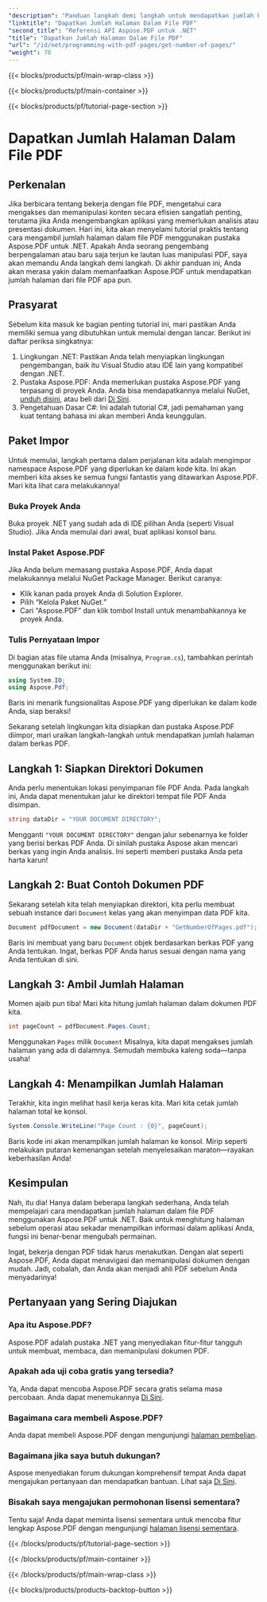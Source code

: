 ```yaml
---
"description": "Panduan langkah demi langkah untuk mendapatkan jumlah halaman dalam file PDF menggunakan Aspose.PDF untuk .NET. Mudah diterapkan, ideal untuk proyek Anda."
"linktitle": "Dapatkan Jumlah Halaman Dalam File PDF"
"second_title": "Referensi API Aspose.PDF untuk .NET"
"title": "Dapatkan Jumlah Halaman Dalam File PDF"
"url": "/id/net/programming-with-pdf-pages/get-number-of-pages/"
"weight": 70
---
```


{{< blocks/products/pf/main-wrap-class >}}

{{< blocks/products/pf/main-container >}}

{{< blocks/products/pf/tutorial-page-section >}}

# Dapatkan Jumlah Halaman Dalam File PDF

## Perkenalan

Jika berbicara tentang bekerja dengan file PDF, mengetahui cara mengakses dan memanipulasi konten secara efisien sangatlah penting, terutama jika Anda mengembangkan aplikasi yang memerlukan analisis atau presentasi dokumen. Hari ini, kita akan menyelami tutorial praktis tentang cara mengambil jumlah halaman dalam file PDF menggunakan pustaka Aspose.PDF untuk .NET. Apakah Anda seorang pengembang berpengalaman atau baru saja terjun ke lautan luas manipulasi PDF, saya akan memandu Anda langkah demi langkah. Di akhir panduan ini, Anda akan merasa yakin dalam memanfaatkan Aspose.PDF untuk mendapatkan jumlah halaman dari file PDF apa pun.

## Prasyarat

Sebelum kita masuk ke bagian penting tutorial ini, mari pastikan Anda memiliki semua yang dibutuhkan untuk memulai dengan lancar. Berikut ini daftar periksa singkatnya:

1. Lingkungan .NET: Pastikan Anda telah menyiapkan lingkungan pengembangan, baik itu Visual Studio atau IDE lain yang kompatibel dengan .NET.
2. Pustaka Aspose.PDF: Anda memerlukan pustaka Aspose.PDF yang terpasang di proyek Anda. Anda bisa mendapatkannya melalui NuGet, [unduh disini](https://releases.aspose.com/pdf/net/), atau beli dari [Di Sini](https://purchase.aspose.com/buy).
3. Pengetahuan Dasar C#: Ini adalah tutorial C#, jadi pemahaman yang kuat tentang bahasa ini akan memberi Anda keunggulan.

## Paket Impor

Untuk memulai, langkah pertama dalam perjalanan kita adalah mengimpor namespace Aspose.PDF yang diperlukan ke dalam kode kita. Ini akan memberi kita akses ke semua fungsi fantastis yang ditawarkan Aspose.PDF. Mari kita lihat cara melakukannya!

### Buka Proyek Anda

Buka proyek .NET yang sudah ada di IDE pilihan Anda (seperti Visual Studio). Jika Anda memulai dari awal, buat aplikasi konsol baru. 

### Instal Paket Aspose.PDF

Jika Anda belum memasang pustaka Aspose.PDF, Anda dapat melakukannya melalui NuGet Package Manager. Berikut caranya:

- Klik kanan pada proyek Anda di Solution Explorer.
- Pilih “Kelola Paket NuGet.”
- Cari “Aspose.PDF” dan klik tombol Install untuk menambahkannya ke proyek Anda.

### Tulis Pernyataan Impor

Di bagian atas file utama Anda (misalnya, `Program.cs`), tambahkan perintah menggunakan berikut ini:

```csharp
using System.IO;
using Aspose.Pdf;
```

Baris ini menarik fungsionalitas Aspose.PDF yang diperlukan ke dalam kode Anda, siap beraksi!

Sekarang setelah lingkungan kita disiapkan dan pustaka Aspose.PDF diimpor, mari uraikan langkah-langkah untuk mendapatkan jumlah halaman dalam berkas PDF.

## Langkah 1: Siapkan Direktori Dokumen

Anda perlu menentukan lokasi penyimpanan file PDF Anda. Pada langkah ini, Anda dapat menentukan jalur ke direktori tempat file PDF Anda disimpan.

```csharp
string dataDir = "YOUR DOCUMENT DIRECTORY";
```
Mengganti `"YOUR DOCUMENT DIRECTORY"` dengan jalur sebenarnya ke folder yang berisi berkas PDF Anda. Di sinilah pustaka Aspose akan mencari berkas yang ingin Anda analisis. Ini seperti memberi pustaka Anda peta harta karun!

## Langkah 2: Buat Contoh Dokumen PDF

Sekarang setelah kita telah menyiapkan direktori, kita perlu membuat sebuah instance dari `Document` kelas yang akan menyimpan data PDF kita.

```csharp
Document pdfDocument = new Document(dataDir + "GetNumberOfPages.pdf");
```
Baris ini membuat yang baru `Document` objek berdasarkan berkas PDF yang Anda tentukan. Ingat, berkas PDF Anda harus sesuai dengan nama yang Anda tentukan di sini.

## Langkah 3: Ambil Jumlah Halaman

Momen ajaib pun tiba! Mari kita hitung jumlah halaman dalam dokumen PDF kita.

```csharp
int pageCount = pdfDocument.Pages.Count;
```
Menggunakan `Pages` milik `Document` Misalnya, kita dapat mengakses jumlah halaman yang ada di dalamnya. Semudah membuka kaleng soda—tanpa usaha!

## Langkah 4: Menampilkan Jumlah Halaman

Terakhir, kita ingin melihat hasil kerja keras kita. Mari kita cetak jumlah halaman total ke konsol.

```csharp
System.Console.WriteLine("Page Count : {0}", pageCount);
```
Baris kode ini akan menampilkan jumlah halaman ke konsol. Mirip seperti melakukan putaran kemenangan setelah menyelesaikan maraton—rayakan keberhasilan Anda!

## Kesimpulan

Nah, itu dia! Hanya dalam beberapa langkah sederhana, Anda telah mempelajari cara mendapatkan jumlah halaman dalam file PDF menggunakan Aspose.PDF untuk .NET. Baik untuk menghitung halaman sebelum operasi atau sekadar menampilkan informasi dalam aplikasi Anda, fungsi ini benar-benar mengubah permainan. 

Ingat, bekerja dengan PDF tidak harus menakutkan. Dengan alat seperti Aspose.PDF, Anda dapat menavigasi dan memanipulasi dokumen dengan mudah. Jadi, cobalah, dan Anda akan menjadi ahli PDF sebelum Anda menyadarinya!

## Pertanyaan yang Sering Diajukan

### Apa itu Aspose.PDF?
Aspose.PDF adalah pustaka .NET yang menyediakan fitur-fitur tangguh untuk membuat, membaca, dan memanipulasi dokumen PDF.

### Apakah ada uji coba gratis yang tersedia?
Ya, Anda dapat mencoba Aspose.PDF secara gratis selama masa percobaan. Anda dapat menemukannya [Di Sini](https://releases.aspose.com/).

### Bagaimana cara membeli Aspose.PDF?
Anda dapat membeli Aspose.PDF dengan mengunjungi [halaman pembelian](https://purchase.aspose.com/buy).

### Bagaimana jika saya butuh dukungan?
Aspose menyediakan forum dukungan komprehensif tempat Anda dapat mengajukan pertanyaan dan mendapatkan bantuan. Lihat saja [Di Sini](https://forum.aspose.com/c/pdf/10).

### Bisakah saya mengajukan permohonan lisensi sementara?
Tentu saja! Anda dapat meminta lisensi sementara untuk mencoba fitur lengkap Aspose.PDF dengan mengunjungi [halaman lisensi sementara](https://purchase.aspose.com/temporary-license/).

{{< /blocks/products/pf/tutorial-page-section >}}

{{< /blocks/products/pf/main-container >}}

{{< /blocks/products/pf/main-wrap-class >}}

{{< blocks/products/products-backtop-button >}}